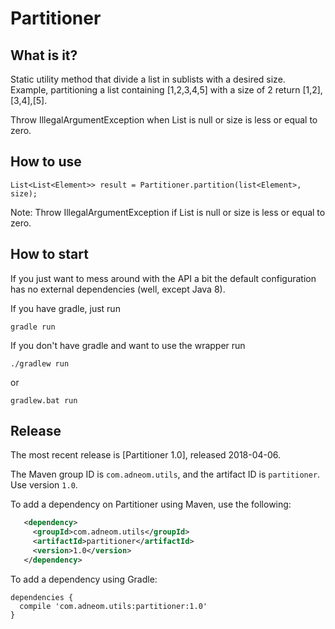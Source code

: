Partitioner
==============

What is it?
-------------

 
Static utility method that divide a list in sublists with a desired size.
Example, partitioning a list containing [1,2,3,4,5] with a size of 2 return [1,2],[3,4],[5].

Throw IllegalArgumentException when List is null or size is less or equal to zero.

How to use
-------------  

  ```
 List<List<Element>> result = Partitioner.partition(list<Element>, size);
  ```
  Note: 
Throw IllegalArgumentException if List is null or size is less or equal to zero. 
  
How to start
-------------

If you just want to mess around with the API a bit the default configuration has no external dependencies (well, except Java 8).

If you have gradle, just run
  ```
gradle run
  ```
If you don't have gradle and want to use the wrapper run
  ```
./gradlew run
  ```
or
  ```
gradlew.bat run
  ```

Release
-------------
   
The most recent release is [Partitioner 1.0], released 2018-04-06.
   
The Maven group ID is `com.adneom.utils`, and the artifact ID is `partitioner`. Use
version `1.0`.
   
To add a dependency on Partitioner using Maven, use the following:
   
```xml
   <dependency>
     <groupId>com.adneom.utils</groupId>
     <artifactId>partitioner</artifactId>
     <version>1.0</version>
   </dependency>
   ```
   
   To add a dependency using Gradle:
   
   ```
   dependencies {
     compile 'com.adneom.utils:partitioner:1.0'
   }
   ```